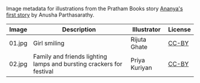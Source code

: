 Image metadata for illustrations from the Pratham Books story [Ananya's first story](https://storyweaver.org.in/stories/4640-ananya-s-first-story) by Anusha Parthasarathy.

Image | Description | Illustrator | License
----- | ----------- | ----------- | -------
01.jpg | Girl smiling | Rijuta Ghate | [CC-BY](https://creativecommons.org/licenses/by/4.0/)
02.jpg | Family and friends lighting lamps and bursting crackers for festival | Priya Kuriyan | [CC-BY](https://creativecommons.org/licenses/by/4.0/)